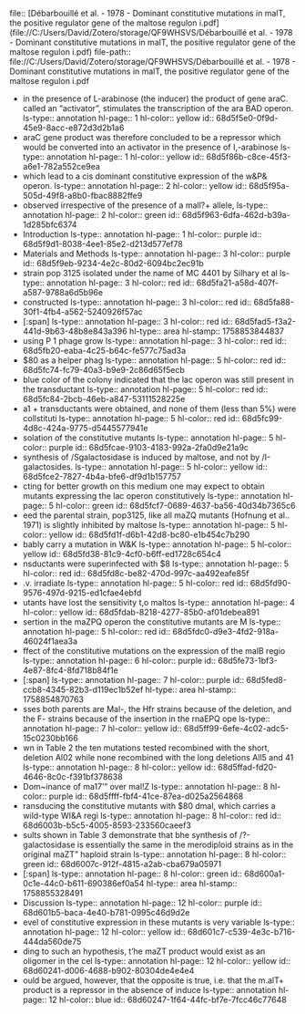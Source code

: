 file:: [Débarbouillé et al. - 1978 - Dominant constitutive mutations in malT, the positive regulator gene of the maltose regulon i.pdf](file://C:/Users/David/Zotero/storage/QF9WHSVS/Débarbouillé et al. - 1978 - Dominant constitutive mutations in malT, the positive regulator gene of the maltose regulon i.pdf)
file-path:: file://C:/Users/David/Zotero/storage/QF9WHSVS/Débarbouillé et al. - 1978 - Dominant constitutive mutations in malT, the positive regulator gene of the maltose regulon i.pdf

- in the presence of L-arabinose (the inducer) the product of gene araC. called an “activator”, stimulates the transcription of the ara BAD operon.
  ls-type:: annotation
  hl-page:: 1
  hl-color:: yellow
  id:: 68d5f5e0-0f9d-45e9-8acc-e872d3d2b1a6
- araC gene product was therefore concluded to be a repressor which would be converted into an activator in the presence of I,-arabinose
  ls-type:: annotation
  hl-page:: 1
  hl-color:: yellow
  id:: 68d5f86b-c8ce-45f3-a6e1-782a552ce9ea
- which lead to a cis dominant constitutive expression of the w&P& operon.
  ls-type:: annotation
  hl-page:: 2
  hl-color:: yellow
  id:: 68d5f95a-505d-49f8-a8b0-fbac8882ffe9
- observed irrespective of the presence of a mall?+ allele,
  ls-type:: annotation
  hl-page:: 2
  hl-color:: green
  id:: 68d5f963-6dfa-462d-b39a-1d285bfc6374
- Introduction
  ls-type:: annotation
  hl-page:: 1
  hl-color:: purple
  id:: 68d5f9d1-8038-4ee1-85e2-d213d577ef78
- Materials and Methods
  ls-type:: annotation
  hl-page:: 3
  hl-color:: purple
  id:: 68d5f9eb-9234-4e2c-80d2-6094bc2ec91b
- strain pop 3125 isolated under the name of MC 4401 by Silhary et al
  ls-type:: annotation
  hl-page:: 3
  hl-color:: red
  id:: 68d5fa21-a58d-407f-a587-9788a6d5b96e
- constructed
  ls-type:: annotation
  hl-page:: 3
  hl-color:: red
  id:: 68d5fa88-30f1-4fb4-a562-5240926f57ac
- [:span]
  ls-type:: annotation
  hl-page:: 3
  hl-color:: red
  id:: 68d5fad5-f3a2-441d-9b63-48b8e843a396
  hl-type:: area
  hl-stamp:: 1758853844837
- using P 1 phage grow
  ls-type:: annotation
  hl-page:: 3
  hl-color:: red
  id:: 68d5fb20-eaba-4c25-b64c-fe577c75ad3a
- $80 as a helper phag
  ls-type:: annotation
  hl-page:: 5
  hl-color:: red
  id:: 68d5fc74-fc79-40a3-b9e9-2c86d65f5ecb
- blue color of the colony indicated that the lac operon was still present in the transductant
  ls-type:: annotation
  hl-page:: 5
  hl-color:: red
  id:: 68d5fc84-2bcb-46eb-a847-53111528225e
- a1 + transductants were obtained, and none of them (less than 5%) were collstituti
  ls-type:: annotation
  hl-page:: 5
  hl-color:: red
  id:: 68d5fc99-4d8c-424a-9775-d5445577941e
- solation of the constitutive mutants
  ls-type:: annotation
  hl-page:: 5
  hl-color:: purple
  id:: 68d5fcae-9103-4183-992a-2fa0d9e21a9c
- synthesis of /Sgalactosidase is induced by maltose, and not by /I-galactosides.
  ls-type:: annotation
  hl-page:: 5
  hl-color:: yellow
  id:: 68d5fce2-7827-4b4a-bfe6-df9d1b157757
- cting for better growth on this medium one may expect to obtain mutants expressing the lac operon constitutively
  ls-type:: annotation
  hl-page:: 5
  hl-color:: green
  id:: 68d5fcf7-0689-4637-ba56-40d34b7365c6
- eed the parental strain, pop3125, like all maZQ mutants (Hofnung et al.. 1971) is slightly inhibited by maltose
  ls-type:: annotation
  hl-page:: 5
  hl-color:: yellow
  id:: 68d5fd1f-d6b1-42d8-bc80-e1b454c7b290
- bably carry a mutation in W&K
  ls-type:: annotation
  hl-page:: 5
  hl-color:: yellow
  id:: 68d5fd38-81c9-4cf0-b6ff-ed1728c654c4
- nsductants were superinfected with $8
  ls-type:: annotation
  hl-page:: 5
  hl-color:: red
  id:: 68d5fd8c-be82-470d-997c-aa492eafe85f
- .v. irradiate
  ls-type:: annotation
  hl-page:: 5
  hl-color:: red
  id:: 68d5fd90-9576-497d-9215-ed1cfae4ebfd
- utants have lost the sensitivity t,o maltos
  ls-type:: annotation
  hl-page:: 4
  hl-color:: yellow
  id:: 68d5fdab-8218-4277-85b0-af01debea891
- sertion in the maZPQ operon the constitutive mutants are M
  ls-type:: annotation
  hl-page:: 5
  hl-color:: red
  id:: 68d5fdc0-d9e3-4fd2-918a-46024f1aea3a
- ffect of the constitutive mutations on the expression of the malB regio
  ls-type:: annotation
  hl-page:: 6
  hl-color:: purple
  id:: 68d5fe73-1bf3-4e87-8fc4-8fd718b84f1e
- [:span]
  ls-type:: annotation
  hl-page:: 7
  hl-color:: purple
  id:: 68d5fed8-ccb8-4345-82b3-d119ec1b52ef
  hl-type:: area
  hl-stamp:: 1758854870763
- sses both parents are Mal-, the Hfr strains because of the deletion, and the F- strains because of the insertion in the rnaEPQ ope
  ls-type:: annotation
  hl-page:: 7
  hl-color:: yellow
  id:: 68d5ff99-6efe-4c02-adc5-15c0230bb166
- wn in Table 2 the ten mutations tested recombined with the short, deletion Al02 while none recombined with the long deletions All5 and 41
  ls-type:: annotation
  hl-page:: 8
  hl-color:: yellow
  id:: 68d5ffad-fd20-4646-8c0c-f391bf378638
- Dom~inance of ma17’” over mal!Z
  ls-type:: annotation
  hl-page:: 8
  hl-color:: purple
  id:: 68d5ffff-fbf4-41ce-87ea-d025a2564868
- ransducing the constitutive mutants with $80 dmal, which carries a wild-type WI&A regi
  ls-type:: annotation
  hl-page:: 8
  hl-color:: red
  id:: 68d6003b-b5c5-4005-8593-233560caeef3
- sults shown in Table 3 demonstrate that bhe synthesis of /?-galactosidase is essentially the same in the merodiploid strains as in the original maZT” haploid strain
  ls-type:: annotation
  hl-page:: 8
  hl-color:: green
  id:: 68d6007c-912f-4815-a2ab-cba679a05971
- [:span]
  ls-type:: annotation
  hl-page:: 8
  hl-color:: green
  id:: 68d600a1-0c1e-44c0-b611-690386ef0a54
  hl-type:: area
  hl-stamp:: 1758855328491
- Discussion
  ls-type:: annotation
  hl-page:: 12
  hl-color:: purple
  id:: 68d601b5-baca-4e40-b781-0995c46d9d2e
- evel of constitutive expression in these mutants is very variable
  ls-type:: annotation
  hl-page:: 12
  hl-color:: yellow
  id:: 68d601c7-c539-4e3c-b716-444da560de75
- ding to such an hypothesis, t’he maZT product would exist as an oligomer in the cel
  ls-type:: annotation
  hl-page:: 12
  hl-color:: yellow
  id:: 68d60241-d006-4688-b902-80304de4e4e4
- ould be argued, however, that the opposite is true, i.e. that the m.alT+ product is a repressor in the absence of induce
  ls-type:: annotation
  hl-page:: 12
  hl-color:: blue
  id:: 68d60247-1f64-44fc-bf7e-7fcc46c77648